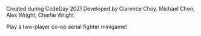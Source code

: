 Created during CodeDay 2021
Developed by Clarence Choy, Michael Chen, Alex Wright, Charlie Wright

Play a two-player co-op aerial fighter minigame!
